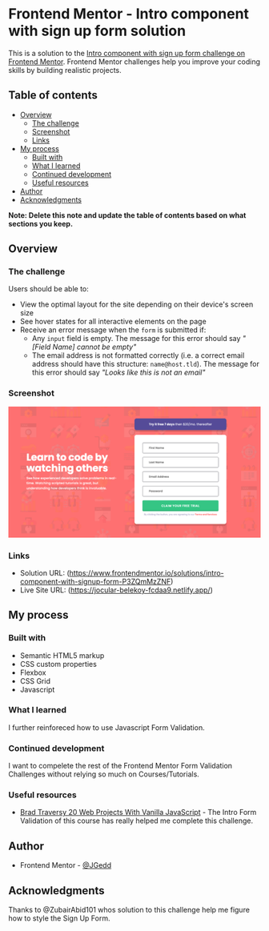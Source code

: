 # Frontend Mentor - Intro component with sign up form solution

This is a solution to the [Intro component with sign up form challenge on Frontend Mentor](https://www.frontendmentor.io/challenges/intro-component-with-signup-form-5cf91bd49edda32581d28fd1). Frontend Mentor challenges help you improve your coding skills by building realistic projects.

## Table of contents

- [Overview](#overview)
  - [The challenge](#the-challenge)
  - [Screenshot](#screenshot)
  - [Links](#links)
- [My process](#my-process)
  - [Built with](#built-with)
  - [What I learned](#what-i-learned)
  - [Continued development](#continued-development)
  - [Useful resources](#useful-resources)
- [Author](#author)
- [Acknowledgments](#acknowledgments)

**Note: Delete this note and update the table of contents based on what sections you keep.**

## Overview

### The challenge

Users should be able to:

- View the optimal layout for the site depending on their device's screen size
- See hover states for all interactive elements on the page
- Receive an error message when the `form` is submitted if:
  - Any `input` field is empty. The message for this error should say _"[Field Name] cannot be empty"_
  - The email address is not formatted correctly (i.e. a correct email address should have this structure: `name@host.tld`). The message for this error should say _"Looks like this is not an email"_

### Screenshot

![Desktop Screenshot](./screenshots/desktop-screenshot.png)

### Links

- Solution URL: (https://www.frontendmentor.io/solutions/intro-component-with-signup-form-P3ZQmMzZNF)
- Live Site URL: (https://jocular-belekoy-fcdaa9.netlify.app/)

## My process

### Built with

- Semantic HTML5 markup
- CSS custom properties
- Flexbox
- CSS Grid
- Javascript

### What I learned

I further reinforeced how to use Javascript Form Validation.

### Continued development

I want to compelete the rest of the Frontend Mentor Form Validation Challenges without relying so much on Courses/Tutorials.

### Useful resources

- [Brad Traversy 20 Web Projects With Vanilla JavaScript](https://www.udemy.com/course/web-projects-with-vanilla-javascript/) - The Intro Form Validation of this course has really helped me complete this challenge.

## Author

- Frontend Mentor - [@JGedd](https://www.frontendmentor.io/profile/JGedd)

## Acknowledgments

Thanks to @ZubairAbid101 whos solution to this challenge help me figure how to style the Sign Up Form.
